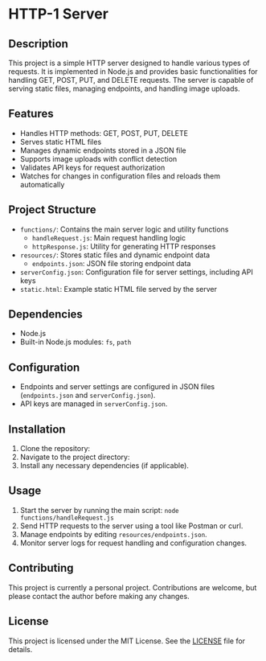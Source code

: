 # HTTP-1 Server

## Description
This project is a simple HTTP server designed to handle various types of requests. It is implemented in Node.js and provides basic functionalities for handling GET, POST, PUT, and DELETE requests. The server is capable of serving static files, managing endpoints, and handling image uploads.

## Features
- Handles HTTP methods: GET, POST, PUT, DELETE
- Serves static HTML files
- Manages dynamic endpoints stored in a JSON file
- Supports image uploads with conflict detection
- Validates API keys for request authorization
- Watches for changes in configuration files and reloads them automatically

## Project Structure
- `functions/`: Contains the main server logic and utility functions
  - `handleRequest.js`: Main request handling logic
  - `httpResponse.js`: Utility for generating HTTP responses
- `resources/`: Stores static files and dynamic endpoint data
  - `endpoints.json`: JSON file storing endpoint data
- `serverConfig.json`: Configuration file for server settings, including API keys
- `static.html`: Example static HTML file served by the server

## Dependencies
- Node.js
- Built-in Node.js modules: `fs`, `path`

## Configuration
- Endpoints and server settings are configured in JSON files (`endpoints.json` and `serverConfig.json`).
- API keys are managed in `serverConfig.json`.

## Installation
1. Clone the repository:
2. Navigate to the project directory:
3. Install any necessary dependencies (if applicable).

## Usage
1. Start the server by running the main script:
   `node functions/handleRequest.js`
2. Send HTTP requests to the server using a tool like Postman or curl.
3. Manage endpoints by editing `resources/endpoints.json`.
4. Monitor server logs for request handling and configuration changes.

## Contributing
This project is currently a personal project. Contributions are welcome, but please contact the author before making any changes.

## License
This project is licensed under the MIT License. See the [LICENSE](LICENSE) file for details.

